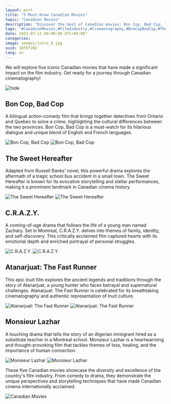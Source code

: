 ```yaml
---
layout: post
title: "5 Must-Know Canadian Movies"
topic: "Canadian Movies"
description: "Discover the best of Canadian movies: Bon Cop, Bad Cop, The Sweet Hereafter, C.R.A.Z.Y., Atanarjuat: The Fast Runner, and Monsieur Lazhar!"
tags: "#CanadianMovies,#FilmIndustry,#Cinematography,#BonCopBadCop,#TheSweetHereafter,#CRAZY,#Atanarjuat,#MonsieurLazhar"
date: 2023-07-11 00:00:00 UTC+09:00"
categories: 
image: images/intro_8.jpg
uuid: 38f6f202
lang: en
---
```


We will explore five iconic Canadian movies that have made a significant impact on the film industry. Get ready for a journey through Canadian cinematography!

![hide](images/intro_8.jpg)


## Bon Cop, Bad Cop
A bilingual action-comedy film that brings together detectives from Ontario and Quebec to solve a crime, highlighting the cultural differences between the two provinces. Bon Cop, Bad Cop is a must-watch for its hilarious dialogue and unique blend of English and French languages.

![Bon Cop, Bad Cop](images/main1_5.jpg)
![Bon Cop, Bad Cop](images/main1_4.jpg)


## The Sweet Hereafter
Adapted from Russell Banks' novel, this powerful drama explores the aftermath of a tragic school bus accident in a small town. The Sweet Hereafter is known for its evocative storytelling and stellar performances, making it a prominent landmark in Canadian cinema history.

![The Sweet Hereafter](images/main2_8.jpg)
![The Sweet Hereafter](images/main2_7.jpg)


## C.R.A.Z.Y.
A coming-of-age drama that follows the life of a young man named Zachary. Set in Montreal, C.R.A.Z.Y. delves into themes of family, identity, and self-discovery. This critically acclaimed film captured hearts with its emotional depth and enriched portrayal of personal struggles.

![C.R.A.Z.Y.](images/main3_6.jpg)
![C.R.A.Z.Y.](images/main3_5.jpg)


## Atanarjuat: The Fast Runner
This epic Inuit film explores the ancient legends and traditions through the story of Atanarjuat, a young hunter who faces betrayal and supernatural challenges. Atanarjuat: The Fast Runner is celebrated for its breathtaking cinematography and authentic representation of Inuit culture.

![Atanarjuat: The Fast Runner](images/main4_7.png)
![Atanarjuat: The Fast Runner](images/main4_6.jpg)


## Monsieur Lazhar
A touching drama that tells the story of an Algerian immigrant hired as a substitute teacher in a Montreal school. Monsieur Lazhar is a heartwarming and thought-provoking film that tackles themes of loss, healing, and the importance of human connection.

![Monsieur Lazhar](images/main5_10.jpg)
![Monsieur Lazhar](images/main5_9.jpg)




These five Canadian movies showcase the diversity and excellence of the country's film industry. From comedy to drama, they demonstrate the unique perspectives and storytelling techniques that have made Canadian cinema internationally acclaimed.

![Canadian Movies](images/intro_7.jpg)
